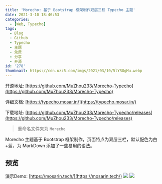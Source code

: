 ```yaml
---
title: 'Morecho: 基于 Bootstrap 框架制作双层三栏 Typecho 主题'
date: 2021-3-10 18:46:53
categories:
  - [Web, Typecho]
tags:
  - Blog
  - Github
  - Typecho
  - 主题
  - 免费
  - 分享
  - 开源
id: '278'
thumbnail: https://cdn.uzz5.com/imgs/2021/03/10/5lYROgMu.webp
---
```



开源地址: [https://github.com/MuZhou233/Morecho-Typecho](https://github.com/MuZhou233/Morecho-Typecho) 

详细文档: [https://typecho.mosar.in/](https://typecho.mosar.in/) 

下载地址: [https://github.com/MuZhou233/Morecho-Typecho/releases](https://github.com/MuZhou233/Morecho-Typecho/releases)

> 重命名文件夹为 `Morecho`

Morecho 主题基于 Bootstrap 框架制作，页面特点为双层三栏，默认配色为白+蓝，为 MarkDown 添加了一些易用的语法。

## 预览

演示Demo: [https://mosarin.tech/](https://mosarin.tech/) ![](https://cdn.uzz5.com/imgs/2021/03/10/CvjQlW83.webp) ![](https://cdn.uzz5.com/imgs/2021/03/10/SeDLLojg.webp)